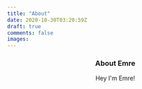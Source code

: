```yaml
---
title: "About"
date: 2020-10-30T03:20:59Z
draft: true
comments: false
images:
---
```


<div align=center>
  
### About Emre

Hey I'm Emre!
